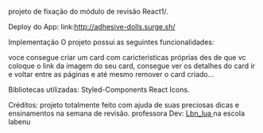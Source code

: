 projeto de fixação do módulo de revisão React1/.

Deploy do App:
link:http://adhesive-dolls.surge.sh/

Implementação
O projeto possui as seguintes funcionalidades:
 
 voce consegue criar um card com caricteristicas próprias des de que vc coloque o link da imagem
 do seu card, consegue ver os detalhes do card ir e voltar entre as páginas e até mesmo remover
 o card criado...

Bibliotecas utilizadas:
Styled-Components
React Icons.

Créditos:
projeto totalmente feito com ajuda de suas preciosas dicas e ensinamentos na semana de revisão.
professora Dev: <a href ='https://github.com/luana-fs'> Lbn_lua <a> na escola labenu
